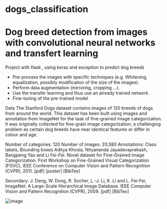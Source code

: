 # dogs_classification

# Dog breed detection from images with convolutional neural networks and transfert learning

Project with flask , using keras and exception to predict dog breeds

- Pre-process the images with specific techniques (e.g. Whitening, equalization, possibly modification of the size of the images).
- Perform data augmentation (mirroring, cropping ...).
- Use the transfer learning and thus use an already trained network.
- Fine-tuning of the pre-trained model


Data
The Stanford Dogs dataset contains images of 120 breeds of dogs from around the world. This dataset has been built using images and annotation from ImageNet for the task of fine-grained image categorization. It was originally collected for fine-grain image categorization, a challenging problem as certain dog breeds have near identical features or differ in colour and age.

Number of categories: 120
Number of images: 20,580
Annotations: Class labels, Bounding boxes
Aditya Khosla, Nityananda Jayadevaprakash, Bangpeng Yao and Li Fei-Fei. Novel dataset for Fine-Grained Image Categorization. First Workshop on Fine-Grained Visual Categorization (FGVC), IEEE Conference on Computer Vision and Pattern Recognition (CVPR), 2011. [pdf] [poster] [BibTex]

Secondary: J. Deng, W. Dong, R. Socher, L.-J. Li, K. Li and L. Fei-Fei, ImageNet: A Large-Scale Hierarchical Image Database. IEEE Computer Vision and Pattern Recognition (CVPR), 2009. [pdf] [BibTex]


![image](https://user-images.githubusercontent.com/74118071/163820751-23155bb8-6b28-4204-ad26-27eef4895f8d.png)

